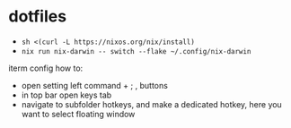 # dotfiles

- `sh <(curl -L https://nixos.org/nix/install)`
- `nix run nix-darwin -- switch --flake ~/.config/nix-darwin`

iterm config how to:

- open setting left command + ; , buttons
- in top bar open keys tab
- navigate to subfolder hotkeys, and make a dedicated hotkey, here you want to select floating window
